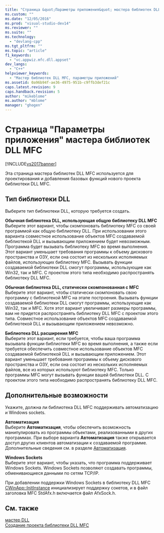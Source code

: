 ```yaml
---
title: "Страница &quot;Параметры приложения&quot; мастера библиотек DLL MFC | Microsoft Docs"
ms.custom: ""
ms.date: "12/05/2016"
ms.prod: "visual-studio-dev14"
ms.reviewer: ""
ms.suite: ""
ms.technology: 
  - "devlang-cpp"
ms.tgt_pltfrm: ""
ms.topic: "article"
f1_keywords: 
  - "vc.appwiz.mfc.dll.appset"
dev_langs: 
  - "C++"
helpviewer_keywords: 
  - "Мастер библиотек DLL MFC, параметры приложений"
ms.assetid: 0a96b94f-ae36-4975-951b-c9ffb3def21c
caps.latest.revision: 9
caps.handback.revision: 5
author: "mikeblome"
ms.author: "mblome"
manager: "ghogen"
---
```

# Страница &quot;Параметры приложения&quot; мастера библиотек DLL MFC
[!INCLUDE[vs2017banner](../../assembler/inline/includes/vs2017banner.md)]

Эта страница мастера библиотек DLL MFC используется для проектирования и добавления базовых функций нового проекта библиотеки DLL MFC.  
  
## Тип библиотеки DLL  
 Выберите тип библиотеки DLL, которую требуется создать.  
  
 **Обычная библиотека DLL, использующая общую библиотеку DLL MFC**  
 Выберите этот вариант, чтобы скомпоновать библиотеку MFC со своей программой как общую библиотеку DLL.  При использовании этого варианта совместное использование объектов MFC создаваемой библиотекой DLL и вызывающим приложением будет невозможным.  Программа будет вызывать библиотеку MFC во время выполнения.  Этот вариант уменьшает требования программы к объему дискового пространства и ОЗУ, если она состоит из нескольких исполняемых файлов, использующих библиотеку MFC.  Вызывать функции создаваемой библиотеки DLL смогут программы, использующие как Win32, так и MFC.  С проектом этого типа необходимо распространять библиотеку DLL MFC.  
  
 **Обычная библиотека DLL, статически скомпонованная с MFC**  
 Выберите этот вариант, чтобы статически скомпоновать свою программу с библиотекой MFC на этапе построения.  Вызывать функции создаваемой библиотеки DLL смогут программы, использующие как Win32, так и MFC.  Хотя этот вариант увеличивает размеры программы, вам не придется распространять библиотеку DLL MFC с проектом этого типа.  Совместное использование объектов MFC создаваемой библиотекой DLL и вызывающим приложением невозможно.  
  
 **Библиотека DLL расширения MFC**  
 Выберите этот вариант, если требуется, чтобы ваша программа вызывала функции библиотеки MFC во время выполнения, а также если требуется обеспечить совместное использование объектов MFC создаваемой библиотекой DLL и вызывающим приложением.  Этот вариант уменьшает требования программы к объему дискового пространства и ОЗУ, если она состоит из нескольких исполняемых файлов, все из которых используют библиотеку MFC.  Только программы MFC могут вызывать функции вашей библиотеки DLL.  С проектом этого типа необходимо распространять библиотеку DLL MFC.  
  
## Дополнительные возможности  
 Укажите, должна ли библиотека DLL MFC поддерживать автоматизацию и Windows sockets.  
  
 **Автоматизация**  
 Выберите **Автоматизация**, чтобы обеспечить возможность манипулировать из программы объектами, реализованными в других программах.  При выборе варианта **Автоматизация** также открывается доступ других клиентов автоматизации к создаваемой программе.  Дополнительные сведения см. в разделе [Автоматизация](../../mfc/automation.md).  
  
 **Windows Sockets**  
 Выберите этот вариант, чтобы указать, что программа поддерживает Windows Sockets.  Windows Sockets позволяют создавать программы, обменивающиеся данными по сетям TCP\/IP.  
  
 При добавлении поддержки Windows Sockets в библиотеку DLL MFC [CWinApp::InitInstance](../Topic/CWinApp::InitInstance.md) инициализирует поддержку сокетов, и в файл заголовка MFC StdAfx.h включается файл AfxSock.h.  
  
## См. также  
 [мастер DLL](../../mfc/reference/mfc-dll-wizard.md)   
 [Создание проекта библиотеки DLL MFC](../../mfc/reference/creating-an-mfc-dll-project.md)